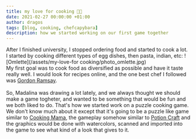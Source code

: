 ```yaml
---
title: my love for cooking 🧑‍🍳
date: 2021-02-27 00:00:00 +01:00
author: dragos
tags: [blog, cooking, chefcapybara]
description: how we started working on our first game together
---
```


After I finished university, I stopped ordering food and started to cook a lot.
<br />
I started by cooking different types of egg dishes, then pasta, indian, etc:
![Omlette](/assets/my-love-for cooking/photo_omlette.jpg)
<br />
My first goal was to cook food as diversified as possible and have it taste really well. I would look for recipes online, and the one best chef I followed was [Gordon Ramsay](https://www.gordonramsay.com/).
<br />
<br />
So, Madalina was drawing a lot lately, and we always thought we should make a game togheter, and wanted to be something that would be fun and we both liked to do. That's how we started work on a puzzle cooking game. We don't know much about it except that it's going to be a puzzle like game similar to [Cooking Mama](https://play.google.com/store/apps/details?id=jp.co.ofcr.cm00&hl=en_US&gl=US), the gameplay somehow similar to [Potion Craft](https://www.potioncraft.com/) and the graphics would be done with watercolors, scanned and imported into the game to see what kind of a look that gives to it.

